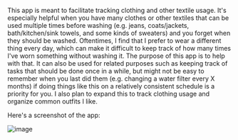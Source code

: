 This app is meant to facilitate tracking clothing and other textile usage. It's especially helpful when you have many clothes or other textiles that can be used multiple times before washing (e.g. jeans, coats/jackets, bath/kitchen/sink towels, and some kinds of sweaters) and you forget when they should be washed. Oftentimes, I find that I prefer to wear a different thing every day, which can make it difficult to keep track of how many times I've worn something without washing it. The purpose of this app is to help with that. It can also be used for related purposes such as keeping track of tasks that should be done once in a while, but might not be easy to remember when you last did them (e.g. changing a water filter every X months) if doing things like this on a relatively consistent schedule is a priority for you.
I also plan to expand this to track clothing usage and organize common outfits I like.

Here's a screenshot of the app:

![image](https://github.com/user-attachments/assets/b3d0ab3b-bae6-466d-bea1-eb2466433918)

